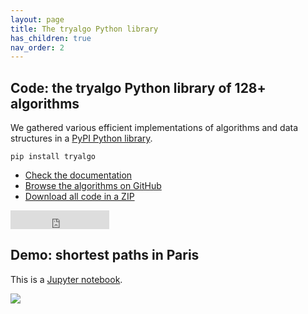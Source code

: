 ```yaml
---
layout: page
title: The tryalgo Python library
has_children: true
nav_order: 2
---
```


## Code: the tryalgo Python library of 128+ algorithms

We gathered various efficient implementations of algorithms and data structures in a [PyPI Python library](https://pypi.python.org/pypi/tryalgo/).

    pip install tryalgo

- [Check the documentation](https://jilljenn.github.io/tryalgo/)
- [Browse the algorithms on GitHub](https://github.com/jilljenn/tryalgo/tree/master/tryalgo)
- [Download all code in a ZIP](https://github.com/jilljenn/tryalgo/archive/master.zip)

<iframe src="https://ghbtns.com/github-btn.html?user=jilljenn&amp;repo=tryalgo&amp;type=fork&amp;count=true&amp;size=large" frameborder="0" scrolling="0" width="158px" height="30px"></iframe>

## Demo: shortest paths in Paris

This is a [Jupyter notebook](https://nbviewer.jupyter.org/github/jilljenn/tryalgo/blob/master/examples/TryAlgo%20Maps%20in%20Paris.ipynb).

<a href="https://nbviewer.jupyter.org/github/jilljenn/tryalgo/blob/master/examples/TryAlgo%20Maps%20in%20Paris.ipynb" target="_blank"><img src="/static/paris.png" /></a>
